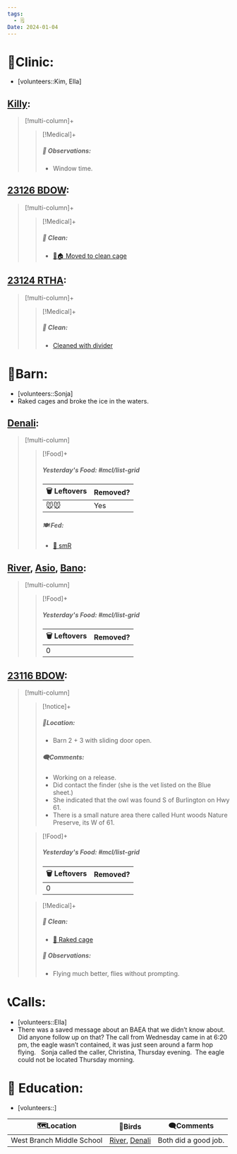 ```yaml
---
tags:
  - 🗒️
Date: 2024-01-04
---
```


# 🏥Clinic:
- [volunteers::Kim, Ella]

## [Killy](../RARE%20Birds/Ed%20Birds/Killy.md):
> [!multi-column]+
>
>> [!Medical]+
>> ##### 🔭 Observations:
>> - Window time.

## [23126 BDOW](../RARE%20Birds/23126%20BDOW.md):
> [!multi-column]+
>
>> [!Medical]+
>>##### 🫧 Clean:
>> - [🧼🏠 Moved to clean cage](../Admin/Codes/Moved%20to%20clean%20cage.md)
>>

## [23124 RTHA](../RARE%20Birds/23124%20RTHA.md):
> [!multi-column]+
>
>> [!Medical]+
>>##### 🫧 Clean:
>> - [Cleaned with divider](../Admin/Codes/Cleaned%20with%20divider.md)
>>

# 🏡Barn:
- [volunteers::Sonja]
- Raked cages and broke the ice in the waters.

## [Denali](../RARE%20Birds/Ed%20Birds/Denali.md):
> [!multi-column]
>
>> [!Food]+
>> ##### Yesterday's Food: #mcl/list-grid
>> |🗑️ Leftovers| Removed?
>> |---|---|
>>|🐭🐭|Yes
>>
>> ##### 🍽️ Fed:
>> - [🐀 smR](../Admin/Codes/Food/Small%20Rat.md)
>

## [River](../RARE%20Birds/Ed%20Birds/River.md), [Asio](../RARE%20Birds/Ed%20Birds/Asio.md), [Bano](../RARE%20Birds/Ed%20Birds/Bano.md):
> [!multi-column]
>
>> [!Food]+
>> ##### Yesterday's Food: #mcl/list-grid
>> |🗑️ Leftovers| Removed?
>> |---|---|
>>|0|
>>

## [23116 BDOW](../RARE%20Birds/23116%20BDOW.md):
> [!multi-column]
>
>> [!notice]+
>> ##### 📍Location:
>>- Barn 2 + 3 with sliding door open.
>>
>> ##### 🗨️Comments:
>> - Working on a release. 
>> - Did contact the finder (she is the vet listed on the Blue sheet.)
>> 	- She indicated that the owl was found S of Burlington on Hwy 61. 
>> 	- There is a small nature area there called Hunt woods Nature Preserve, its W of 61.
>
>> [!Food]+
>> ##### Yesterday's Food: #mcl/list-grid
>> |🗑️ Leftovers| Removed?
>> |---|---|
>>|0|
>
>> [!Medical]+
>>##### 🫧 Clean:
>>- [🧹 Raked cage](../Admin/Codes/Raked%20cage.md)
>>
>> ##### 🔭 Observations:
>> - Flying much better, flies without prompting. 

# 📞Calls:
- [volunteers::Ella]
- There was a saved message about an BAEA that we didn’t know about. Did anyone follow up on that? The call from Wednesday came in at 6:20 pm, the eagle wasn’t contained, it was just seen around a farm hop flying.   Sonja called the caller, Christina, Thursday evening.  The eagle could not be located Thursday morning.

# 🏫 Education:
- [volunteers::]

| 🗺️Location               | 🦅Birds                          | 🗨️Comments          |
| ------------------------- | -------------------------------- | -------------------- |
| West Branch Middle School | [River](../RARE%20Birds/Ed%20Birds/River.md), [Denali](../RARE%20Birds/Ed%20Birds/Denali.md) | Both did a good job. |

